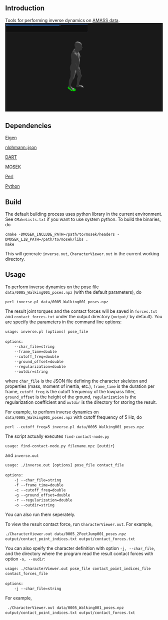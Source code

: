 ## Introduction

Tools for performing inverse dynamics on [AMASS data](https://amass.is.tue.mpg.de).
![demo](/demo.png)

## Dependencies

[Eigen](https://eigen.tuxfamily.org/index.php?title=Main_Page)

[nlohmann::json](https://github.com/nlohmann/json)

[DART](https://dartsim.github.io/)

[MOSEK](https://www.mosek.com/downloads/)

[Perl](https://www.perl.org/)

[Python](https://www.python.org/downloads/)


## Build

The default building process uses python library in the current environment. See `CMakeLists.txt` if you want to use system python. To build the binaries, do
```
cmake -DMOSEK_INCLUDE_PATH=/path/to/mosek/headers -DMOSEK_LIB_PATH=/path/to/mosek/libs .
make
```
This will generate `inverse.out`, `CharacterViewer.out` in the current working directory.


## Usage

To perform inverse dynamics on the pose file `data/0005_Walking001_poses.npz` (with the default parameters), do
```
perl inverse.pl data/0005_Walking001_poses.npz
```
The result joint torques and the contact forces will be saved in `forces.txt` and `contact_forces.txt` under the output directory (`output/` by default).
You are specify the parameters in the command line options:
```
usage: inverse.pl [options] pose_file

options:
    --char_file=string
    --frame_time=double
    --cutoff_freq=double
    --ground_offset=double
    --regularization=double
    --outdir=string
```
where `char_file` is the JSON file defining the character skeleton and properties (mass, moment of inertia, etc.), `frame_time` is the duration per frame, `cutoff_freq` is the cutoff frequency of the lowpass filter, `ground_offset` is the height of the ground, `regularization` is the regularization coefficient and `outdir` is the directory for storing the result.

For example, to perform inverse dynamics on `data/0005_Walking001_poses.npz` with cutoff frequency of 5 Hz, do
```
perl --cutoff_freq=5 inverse.pl data/0005_Walking001_poses.npz
```
The script actually executes `find-contact-node.py`
```
usage: find-contact-node.py filename.npz [outdir]
```
and `inverse.out`
```
usage: ./inverse.out [options] pose_file contact_file

options:
    -j --char_file=string
    -f --frame_time=double
    -c --cutoff_freq=double
    -g --ground_offset=double
    -r --regularization=double
    -o --outdir=string
```
You can also run them seperately.

To view the result contact force, run `CharacterViewer.out`. For example,
```
./CharacterViewer.out data/0005_2FeetJump001_poses.npz output/contact_point_indices.txt output/contact_forces.txt
```
You can also speify the character definition with option `-j, --char_file`, and the directory where the program read the result contact forces with option `-o, --oudir`:
```
usage: ./CharacterViewer.out pose_file contact_point_indices_file contact_forces_file

options:
    -j --char_file=string
```
For example,
```
 ./CharacterViewer.out data/0005_Walking001_poses.npz output/contact_point_indices.txt output/contact_forces.txt
```

